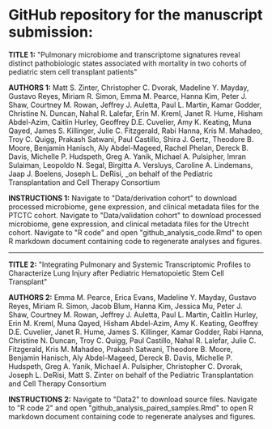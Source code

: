# GitHub repository for the manuscript submission:

**TITLE 1:** "Pulmonary microbiome and transcriptome signatures reveal distinct pathobiologic states associated with mortality in two cohorts of pediatric stem cell transplant patients"

**AUTHORS 1:** Matt S. Zinter, Christopher C. Dvorak, Madeline Y. Mayday, Gustavo Reyes, Miriam R. Simon, Emma M. Pearce, Hanna Kim, Peter J. Shaw, Courtney M. Rowan, Jeffrey J. Auletta, Paul L. Martin, Kamar Godder, Christine N. Duncan, Nahal R. Lalefar, Erin M. Kreml, Janet R. Hume, Hisham Abdel-Azim, Caitlin Hurley, Geoffrey D.E. Cuvelier, Amy K. Keating, Muna Qayed, James S. Killinger, Julie C. Fitzgerald, Rabi Hanna, Kris M. Mahadeo, Troy C. Quigg, Prakash Satwani, Paul Castillo, Shira J. Gertz, Theodore B. Moore, Benjamin Hanisch, Aly Abdel-Mageed, Rachel Phelan, Dereck B. Davis, Michelle P. Hudspeth, Greg A. Yanik, Michael A. Pulsipher, Imran Sulaiman, Leopoldo N. Segal, Birgitta A. Versluys, Caroline A. Lindemans, Jaap J. Boelens, Joseph L. DeRisi, _on behalf of the Pediatric Transplantation and Cell Therapy Consortium

**INSTRUCTIONS 1:**
Navigate to "Data/derivation cohort" to download processed microbiome, gene expression, and clinical metadata files for the PTCTC cohort. Navigate to "Data/validation cohort" to download processed microbiome, gene expression, and clinical metadata files for the Utrecht cohort. Navigate to "R code" and open "github_analysis_code.Rmd" to open R markdown document containing code to regenerate analyses and figures.

---------------------------------------------------------------------------

**TITLE 2:** "Integrating Pulmonary and Systemic Transcriptomic Profiles to Characterize Lung Injury after Pediatric Hematopoietic Stem Cell Transplant"

**AUTHORS 2:** Emma M. Pearce, Erica Evans, Madeline Y. Mayday, Gustavo Reyes, Miriam R. Simon, Jacob Blum, Hanna Kim, Jessica Mu, Peter J. Shaw, Courtney M. Rowan, Jeffrey J. Auletta, Paul L. Martin, Caitlin Hurley, Erin M. Kreml, Muna Qayed, Hisham Abdel-Azim, Amy K. Keating, Geoffrey D.E. Cuvelier, Janet R. Hume, James S. Killinger, Kamar Godder, Rabi Hanna, Christine N. Duncan, Troy C. Quigg, Paul Castillo, Nahal R. Lalefar, Julie C. Fitzgerald, Kris M. Mahadeo, Prakash Satwani, Theodore B. Moore, Benjamin Hanisch, Aly Abdel-Mageed, Dereck B. Davis, Michelle P. Hudspeth, Greg A. Yanik, Michael A. Pulsipher, Christopher C. Dvorak, Joseph L. DeRisi, Matt S. Zinter on behalf of the Pediatric Transplantation and Cell Therapy Consortium 

**INSTRUCTIONS 2:** 
Navigate to "Data2" to download source files. Navigate to "R code 2" and open "github_analysis_paired_samples.Rmd" to open R markdown document containing code to regenerate analyses and figures.
